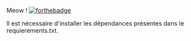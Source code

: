 Meow !
[![forthebadge](https://forthebadge.com/images/badges/built-with-love.svg)](https://forthebadge.com)

Il est nécessaire d'installer les dépendances présentes dans le requierements.txt.